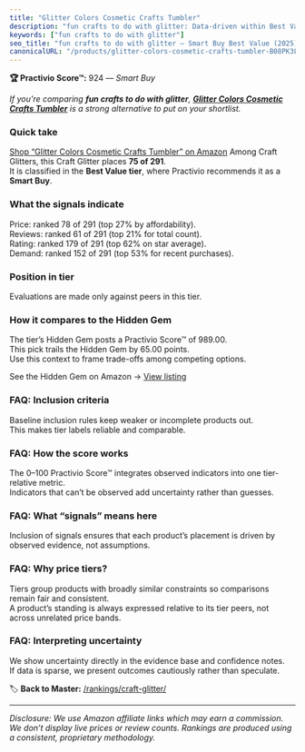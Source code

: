 ```yaml
---
title: "Glitter Colors Cosmetic Crafts Tumbler"
description: "fun crafts to do with glitter: Data-driven within Best Value ranking using the Practivio Score™. Positioned by quality, value, demand, findability, momentum."
keywords: ["fun crafts to do with glitter"]
seo_title: "fun crafts to do with glitter — Smart Buy Best Value (2025)"
canonicalURL: "/products/glitter-colors-cosmetic-crafts-tumbler-B08PK3L2DH/"
---
```


**🏆 Practivio Score™:** 924 — _Smart Buy_


*If you're comparing **fun crafts to do with glitter**, **[Glitter Colors Cosmetic Crafts Tumbler](https://www.amazon.com/dp/B08PK3L2DH?tag=practivio-20)** is a strong alternative to put on your shortlist.*
### Quick take
[Shop “Glitter Colors Cosmetic Crafts Tumbler” on Amazon](https://www.amazon.com/dp/B08PK3L2DH?tag=practivio-20)
Among Craft Glitters, this Craft Glitter places **75 of 291**.  
It is classified in the **Best Value tier**, where Practivio recommends it as a **Smart Buy**.

### What the signals indicate
Price: ranked 78 of 291 (top 27% by affordability).  
Reviews: ranked 61 of 291 (top 21% for total count).  
Rating: ranked 179 of 291 (top 62% on star average).  
Demand: ranked 152 of 291 (top 53% for recent purchases).

### Position in tier
Evaluations are made only against peers in this tier.

### How it compares to the Hidden Gem
The tier’s Hidden Gem posts a Practivio Score™ of 989.00.  
This pick trails the Hidden Gem by 65.00 points.  
Use this context to frame trade-offs among competing options.  

See the Hidden Gem on Amazon → [View listing](https://www.amazon.com/dp/B09VFKGL92?tag=practivio-20)

### FAQ: Inclusion criteria
Baseline inclusion rules keep weaker or incomplete products out.  
This makes tier labels reliable and comparable.

### FAQ: How the score works
The 0–100 Practivio Score™ integrates observed indicators into one tier-relative metric.  
Indicators that can’t be observed add uncertainty rather than guesses.

### FAQ: What “signals” means here
Inclusion of signals ensures that each product’s placement is driven by observed evidence, not assumptions.

### FAQ: Why price tiers?
Tiers group products with broadly similar constraints so comparisons remain fair and consistent.  
A product’s standing is always expressed relative to its tier peers, not across unrelated price bands.

### FAQ: Interpreting uncertainty
We show uncertainty directly in the evidence base and confidence notes.  
If data is sparse, we present outcomes cautiously rather than speculate.


🏷️ **Back to Master:** [/rankings/craft-glitter/](/rankings/craft-glitter/)

---
_Disclosure: We use Amazon affiliate links which may earn a commission. We don’t display live prices or review counts. Rankings are produced using a consistent, proprietary methodology._
